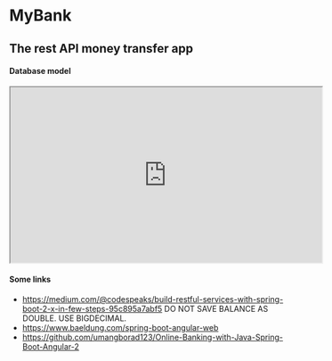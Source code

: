 # MyBank 
## The rest API money transfer app

#### Database model

<p><iframe src="https://dbdiagram.io/embed/5d48262dced98361d6dd4e52" width="560" height="315"> </iframe></p>

#### Some links
- https://medium.com/@codespeaks/build-restful-services-with-spring-boot-2-x-in-few-steps-95c895a7abf5
  DO NOT SAVE BALANCE AS DOUBLE. USE BIGDECIMAL.
- https://www.baeldung.com/spring-boot-angular-web
- https://github.com/umangborad123/Online-Banking-with-Java-Spring-Boot-Angular-2

